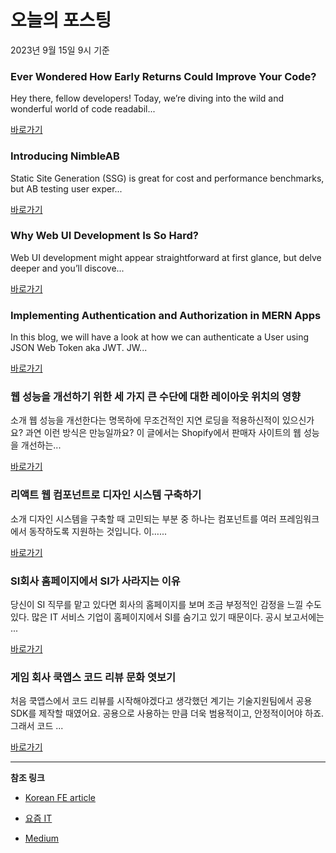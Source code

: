 # 오늘의 포스팅 
2023년 9월 15일 9시 기준 

### Ever Wondered How Early Returns Could Improve Your Code? 

 Hey there, fellow developers! Today, we’re diving into the wild and wonderful world of code readabil... 

 [바로가기](https://medium.com/@jaiprajapati3/ever-wondered-how-early-returns-could-improve-your-code-6ebf60e8c49?responsesOpen=true&sortBy=REVERSE_CHRON&source=topic_portal_recommended_stories---------0-84----------javascript----------82698664_2a94_4b10_83c7_49fbce8e9c40-------) 

### Introducing NimbleAB 

 Static Site Generation (SSG) is great for cost and performance benchmarks, but AB testing user exper... 

 [바로가기](https://medium.com/@nimblelabs/introducing-nimbleab-6b54e84e473?responsesOpen=true&sortBy=REVERSE_CHRON&source=topic_portal_recommended_stories---------0-84----------typescript----------a6e11932_d02e_4c80_bed6_cdc1057e2efc-------) 

### Why Web UI Development Is So Hard? 

 Web UI development might appear straightforward at first glance, but delve deeper and you’ll discove... 

 [바로가기](https://medium.com/itnext/why-web-ui-development-is-so-hard-a88c47f4b3c5?responsesOpen=true&sortBy=REVERSE_CHRON&source=topic_portal_recommended_stories---------0-84----------frontend----------d261ccdc_af90_46ea_bcb2_aded3c93778d-------) 

### Implementing Authentication and Authorization in MERN Apps 

 In this blog, we will have a look at how we can authenticate a User using JSON Web Token aka JWT. JW... 

 [바로가기](https://medium.com/@ashisharora4063/implementing-authentication-and-authorization-in-mern-apps-db902c2f9beb?responsesOpen=true&sortBy=REVERSE_CHRON&source=topic_portal_recommended_stories---------0-84----------reactjs----------72c2d026_e17d_4548_b97f_68ed2463e1ee-------) 

###  웹 성능을 개선하기 위한 세 가지 큰 수단에 대한 레이아웃 위치의 영향 

 소개 웹 성능을 개선한다는 명목하에 무조건적인 지연 로딩을 적용하신적이 있으신가요? 과연 이런 방식은 만능일까요? 이 글에서는 Shopify에서 판매자 사이트의 웹 성능을 개선하는... 

 [바로가기](https://kofearticle.substack.com/p/korean-fe-article-10e) 

###  리액트 웹 컴포넌트로 디자인 시스템 구축하기 

 소개 디자인 시스템을 구축할 때 고민되는 부분 중 하나는 컴포넌트를 여러 프레임워크에서 동작하도록 지원하는 것입니다. 이…... 

 [바로가기](https://kofearticle.substack.com/p/korean-fe-article-49c) 

### SI회사 홈페이지에서 SI가 사라지는 이유 

 당신이 SI 직무를 맡고 있다면 회사의 홈페이지를 보며 조금 부정적인 감정을 느낄 수도 있다. 많은 IT 서비스 기업이 홈페이지에서 SI를 숨기고 있기 때문이다. 공시 보고서에는 ... 

 [바로가기](https://yozm.wishket.com/magazine/detail/2227/) 

### 게임 회사 쿡앱스 코드 리뷰 문화 엿보기 

 처음 쿡앱스에서 코드 리뷰를 시작해야겠다고 생각했던 계기는 기술지원팀에서 공용 SDK를 제작할 때였어요. 공용으로 사용하는 만큼 더욱 범용적이고, 안정적이어야 하죠. 그래서 코드 ... 

 [바로가기](https://yozm.wishket.com/magazine/detail/2219/) 

---

**참조 링크**

- [Korean FE article](https://kofearticle.substack.com) 

- [요즘 IT](https://yozm.wishket.com/magazine) 

- [Medium](https://medium.com) 

